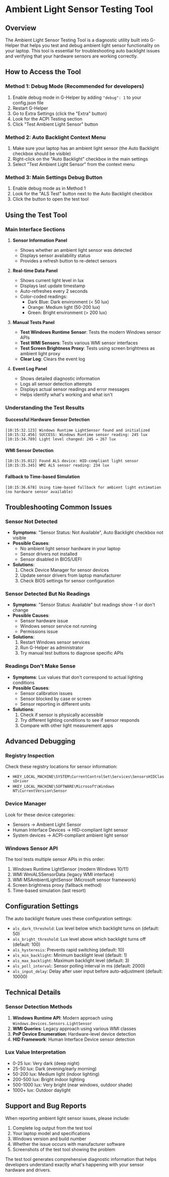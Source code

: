 # Ambient Light Sensor Testing Tool

## Overview

The Ambient Light Sensor Testing Tool is a diagnostic utility built into G-Helper that helps you test and debug ambient light sensor functionality on your laptop. This tool is essential for troubleshooting auto backlight issues and verifying that your hardware sensors are working correctly.

## How to Access the Tool

### Method 1: Debug Mode (Recommended for developers)
1. Enable debug mode in G-Helper by adding `"debug": 1` to your config.json file
2. Restart G-Helper
3. Go to Extra Settings (click the "Extra" button)
4. Look for the ACPI Testing section
5. Click "Test Ambient Light Sensor" button

### Method 2: Auto Backlight Context Menu
1. Make sure your laptop has an ambient light sensor (the Auto Backlight checkbox should be visible)
2. Right-click on the "Auto Backlight" checkbox in the main settings
3. Select "Test Ambient Light Sensor" from the context menu

### Method 3: Main Settings Debug Button
1. Enable debug mode as in Method 1
2. Look for the "ALS Test" button next to the Auto Backlight checkbox
3. Click the button to open the test tool

## Using the Test Tool

### Main Interface Sections

1. **Sensor Information Panel**
   - Shows whether an ambient light sensor was detected
   - Displays sensor availability status
   - Provides a refresh button to re-detect sensors

2. **Real-time Data Panel**
   - Shows current light level in lux
   - Displays last update timestamp
   - Auto-refreshes every 2 seconds
   - Color-coded readings:
     - Dark Blue: Dark environment (< 50 lux)
     - Orange: Medium light (50-200 lux)
     - Green: Bright environment (> 200 lux)

3. **Manual Tests Panel**
   - **Test Windows Runtime Sensor**: Tests the modern Windows sensor APIs
   - **Test WMI Sensors**: Tests various WMI sensor interfaces
   - **Test Screen Brightness Proxy**: Tests using screen brightness as ambient light proxy
   - **Clear Log**: Clears the event log

4. **Event Log Panel**
   - Shows detailed diagnostic information
   - Logs all sensor detection attempts
   - Displays actual sensor readings and error messages
   - Helps identify what's working and what isn't

### Understanding the Test Results

#### Successful Hardware Sensor Detection
```
[10:15:32.123] Windows Runtime LightSensor found and initialized
[10:15:32.456] SUCCESS: Windows Runtime sensor reading: 245 lux
[10:15:34.789] Light level changed: 245 → 267 lux
```

#### WMI Sensor Detection
```
[10:15:35.012] Found ALS device: HID-compliant light sensor
[10:15:35.345] WMI ALS sensor reading: 234 lux
```

#### Fallback to Time-based Simulation
```
[10:15:36.678] Using time-based fallback for ambient light estimation (no hardware sensor available)
```

## Troubleshooting Common Issues

### Sensor Not Detected
- **Symptoms**: "Sensor Status: Not Available", Auto Backlight checkbox not visible
- **Possible Causes**:
  - No ambient light sensor hardware in your laptop
  - Sensor drivers not installed
  - Sensor disabled in BIOS/UEFI
- **Solutions**:
  1. Check Device Manager for sensor devices
  2. Update sensor drivers from laptop manufacturer
  3. Check BIOS settings for sensor configuration

### Sensor Detected But No Readings
- **Symptoms**: "Sensor Status: Available" but readings show -1 or don't change
- **Possible Causes**:
  - Sensor hardware issue
  - Windows sensor service not running
  - Permissions issue
- **Solutions**:
  1. Restart Windows sensor services
  2. Run G-Helper as administrator
  3. Try manual test buttons to diagnose specific APIs

### Readings Don't Make Sense
- **Symptoms**: Lux values that don't correspond to actual lighting conditions
- **Possible Causes**:
  - Sensor calibration issues
  - Sensor blocked by case or screen
  - Sensor reporting in different units
- **Solutions**:
  1. Check if sensor is physically accessible
  2. Try different lighting conditions to see if sensor responds
  3. Compare with other light measurement apps

## Advanced Debugging

### Registry Inspection
Check these registry locations for sensor information:
- `HKEY_LOCAL_MACHINE\SYSTEM\CurrentControlSet\Services\SensorsHIDClassDriver`
- `HKEY_LOCAL_MACHINE\SOFTWARE\Microsoft\Windows NT\CurrentVersion\Sensor`

### Device Manager
Look for these device categories:
- Sensors → Ambient Light Sensor
- Human Interface Devices → HID-compliant light sensor
- System devices → ACPI-compliant ambient light sensor

### Windows Sensor API
The tool tests multiple sensor APIs in this order:
1. Windows Runtime LightSensor (modern Windows 10/11)
2. WMI WmiALSSensorData (legacy WMI interface)
3. WMI MSAmbientLightSensor (Microsoft sensor framework)
4. Screen brightness proxy (fallback method)
5. Time-based simulation (last resort)

## Configuration Settings

The auto backlight feature uses these configuration settings:
- `als_dark_threshold`: Lux level below which backlight turns on (default: 50)
- `als_bright_threshold`: Lux level above which backlight turns off (default: 100)
- `als_hysteresis`: Prevents rapid switching (default: 10)
- `als_min_backlight`: Minimum backlight level (default: 1)
- `als_max_backlight`: Maximum backlight level (default: 3)
- `als_poll_interval`: Sensor polling interval in ms (default: 2000)
- `als_input_delay`: Delay after user input before auto-adjustment (default: 10000)

## Technical Details

### Sensor Detection Methods
1. **Windows Runtime API**: Modern approach using `Windows.Devices.Sensors.LightSensor`
2. **WMI Queries**: Legacy approach using various WMI classes
3. **PnP Device Enumeration**: Hardware-level device detection
4. **HID Framework**: Human Interface Device sensor detection

### Lux Value Interpretation
- 0-25 lux: Very dark (deep night)
- 25-50 lux: Dark (evening/early morning)
- 50-200 lux: Medium light (indoor lighting)
- 200-500 lux: Bright indoor lighting
- 500-1000 lux: Very bright (near windows, outdoor shade)
- 1000+ lux: Outdoor daylight

## Support and Bug Reports

When reporting ambient light sensor issues, please include:
1. Complete log output from the test tool
2. Your laptop model and specifications
3. Windows version and build number
4. Whether the issue occurs with manufacturer software
5. Screenshots of the test tool showing the problem

The test tool generates comprehensive diagnostic information that helps developers understand exactly what's happening with your sensor hardware and drivers.